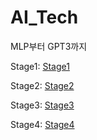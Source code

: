 # AI_Tech
MLP부터 GPT3까지



Stage1: [Stage1][stage1_link]

[stage1_link]: https://github.com/ekzm8523/AI_Tech/tree/main/Pstage_1

Stage2: [Stage2][stage2_link]

[stage2_link]: https://github.com/ekzm8523/AI_Tech/tree/main/Pstage_2

Stage3: [Stage3][stage3_link]

[stage3_link]: https://github.com/bcaitech1/p3-dst-teamed-st

Stage4: [Stage4][stage4_link]

[stage4_link]: https://github.com/bcaitech1/p4-dkt-decayt
